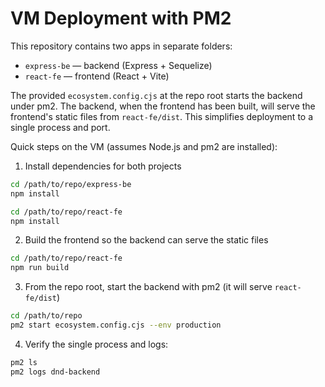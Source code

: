 # VM Deployment with PM2

This repository contains two apps in separate folders:

- `express-be` — backend (Express + Sequelize)
- `react-fe` — frontend (React + Vite)

The provided `ecosystem.config.cjs` at the repo root starts the backend under pm2. The backend, when the frontend has been built, will serve the frontend's static files from `react-fe/dist`. This simplifies deployment to a single process and port.

Quick steps on the VM (assumes Node.js and pm2 are installed):

1. Install dependencies for both projects

```bash
cd /path/to/repo/express-be
npm install

cd /path/to/repo/react-fe
npm install
```

2. Build the frontend so the backend can serve the static files

```bash
cd /path/to/repo/react-fe
npm run build
```

3. From the repo root, start the backend with pm2 (it will serve `react-fe/dist`)

```bash
cd /path/to/repo
pm2 start ecosystem.config.cjs --env production
```

4. Verify the single process and logs:

```bash
pm2 ls
pm2 logs dnd-backend
```
